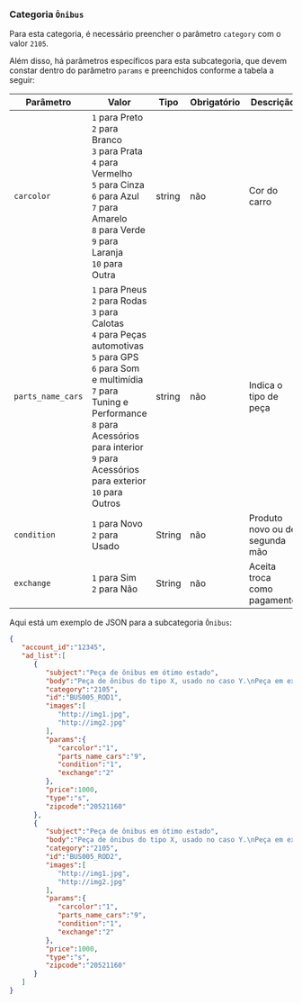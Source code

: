 ### Categoria `Ônibus`

Para esta categoria, é necessário preencher o parâmetro `category` com o valor `2105`.

Além disso, há parâmetros específicos para esta subcategoria, que devem constar dentro do parâmetro `params` e preenchidos conforme a tabela a seguir:

| Parâmetro | Valor | Tipo | Obrigatório | Descrição  |
|------------------|-----------------------------------------------------------------------------------------------------------------------------------------------------------------------------------------------------------------|--------|-------------|------------------------------------------------|
| `carcolor` | `1` para Preto<br>`2` para Branco<br>`3` para Prata<br>`4` para Vermelho<br>`5` para Cinza<br>`6` para Azul<br>`7` para Amarelo<br>`8` para Verde<br>`9` para Laranja<br>`10` para Outra | string | não | Cor do carro |
| `parts_name_cars` | `1` para Pneus<br>`2` para Rodas<br>`3` para Calotas<br>`4` para Peças automotivas<br>`5` para GPS<br>`6` para Som e multimídia<br>`7` para Tuning e Performance<br>`8` para Acessórios para interior<br>`9` para Acessórios para exterior<br>`10` para Outros | string | não | Indica o tipo de peça |
| `condition` | `1` para Novo<br>`2` para Usado | String | não | Produto novo ou de segunda mão  |
| `exchange` | `1` para Sim<br>`2` para Não | String | não | Aceita troca como pagamento |

Aqui está um exemplo de JSON para a subcategoria `Ônibus`:

```json
{  
   "account_id":"12345",
   "ad_list":[  
      {  
         "subject":"Peça de ônibus em ótimo estado",
         "body":"Peça de ônibus do tipo X, usado no caso Y.\nPeça em excelente estado, com características X, Y e Z.",
         "category":"2105",
         "id":"BUS005_ROD1",
         "images":[  
            "http://img1.jpg",
            "http://img2.jpg"
         ],
         "params":{  
            "carcolor":"1",
            "parts_name_cars":"9",
            "condition":"1",
            "exchange":"2"
         },
         "price":1000,
         "type":"s",
         "zipcode":"20521160"
      },
      {  
         "subject":"Peça de ônibus em ótimo estado",
         "body":"Peça de ônibus do tipo X, usado no caso Y.\nPeça em excelente estado, com características X, Y e Z.",
         "category":"2105",
         "id":"BUS005_ROD2",
         "images":[  
            "http://img1.jpg",
            "http://img2.jpg"
         ],
         "params":{  
            "carcolor":"1",
            "parts_name_cars":"9",
            "condition":"1",
            "exchange":"2"
         },
         "price":1000,
         "type":"s",
         "zipcode":"20521160"
      }
   ]
}
```
